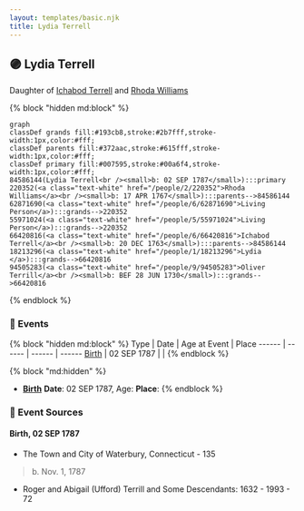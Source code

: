 ```yaml
---
layout: templates/basic.njk
title: Lydia Terrell
---
```

## 🟣 Lydia Terrell

Daughter of [Ichabod Terrell](/people/6/66420816) and [Rhoda Williams](/people/2/220352)

{% block "hidden md:block" %}
```mermaid
graph
classDef grands fill:#193cb8,stroke:#2b7fff,stroke-width:1px,color:#fff;
classDef parents fill:#372aac,stroke:#615fff,stroke-width:1px,color:#fff;
classDef primary fill:#007595,stroke:#00a6f4,stroke-width:1px,color:#fff;
84586144(Lydia Terrell<br /><small>b: 02 SEP 1787</small>):::primary
220352(<a class="text-white" href="/people/2/220352">Rhoda Williams</a><br /><small>b: 17 APR 1767</small>):::parents-->84586144
62871690(<a class="text-white" href="/people/6/62871690">Living Person</a>):::grands-->220352
55971024(<a class="text-white" href="/people/5/55971024">Living Person</a>):::grands-->220352
66420816(<a class="text-white" href="/people/6/66420816">Ichabod Terrell</a><br /><small>b: 20 DEC 1763</small>):::parents-->84586144
18213296(<a class="text-white" href="/people/1/18213296">Lydia </a>):::grands-->66420816
94505283(<a class="text-white" href="/people/9/94505283">Oliver Terrill</a><br /><small>b: BEF 28 JUN 1730</small>):::grands-->66420816
```
{% endblock %}

### 📆 Events

{% block "hidden md:block" %}
Type | Date | Age at Event | Place
------ | ------ | ------ | ------
[Birth](#event-event-2) | 02 SEP 1787 |  |
{% endblock %}

{% block "md:hidden" %}
- **[Birth](#event-event-2)**
**Date**: 02 SEP 1787, Age:
**Place**:
{% endblock %}

### 📰 Event Sources

#### <a id="event-event-2"></a> Birth, 02 SEP 1787
* The Town and City of Waterbury, Connecticut  - 135
>   
  > b. Nov. 1, 1787
* Roger and Abigail (Ufford) Terrill and Some Descendants: 1632 - 1993  - 72